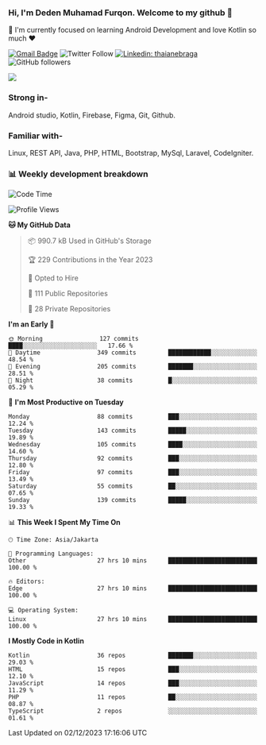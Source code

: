 ### Hi, I'm Deden Muhamad Furqon. Welcome to my github 👋

<!--
**furqoncreative/furqoncreative** is a ✨ _special_ ✨ repository because its `README.md` (this file) appears on your GitHub profile.

Here are some ideas to get you started:

- 🔭 I’m currently working on ...
- 👯 I’m looking to collaborate on ...
- 🤔 I’m looking for help with ...
- 💬 Ask me about ...
- 📫 How to reach me: ...
- 😄 Pronouns: ...
- ⚡ Fun fact: ...
-->

  🌱 I'm currently focused on learning Android Development and love Kotlin so much ❤ 

[![Gmail Badge](https://img.shields.io/badge/-furqoncreative24@gmail.com-c14438?style=flat-square&logo=Gmail&logoColor=white&link=mailto:furqoncreative24@gmail.com)](mailto:furqoncreative24@gmail.com)
![Twitter Follow](https://img.shields.io/twitter/follow/furqoncreative?label=Follow)
[![Linkedin: thaianebraga](https://img.shields.io/badge/-Deden_Muhamad_Furqon-blue?style=flat-square&logo=Linkedin&logoColor=white&link=https://www.linkedin.com/in/anmol-p-singh/)](https://www.linkedin.com/in/furqoncreative/)
![GitHub followers](https://img.shields.io/github/followers/furqoncreative?label=Follow&style=social)

<img src="https://github-readme-stats.sera5-dev.vercel.app/api?username=furqoncreative&hide=stars&show_icons=true&count_private=true&include_all_commits=true&title_color=#008080&icon_color=#008080&hide_border=true" width="">

### Strong in-

Android studio, Kotlin, Firebase, Figma, Git, Github.

### Familiar with-
Linux, REST API, Java, PHP, HTML, Bootstrap, MySql, Laravel, CodeIgniter.

### 📊 Weekly development breakdown

<!--START_SECTION:waka-->
![Code Time](http://img.shields.io/badge/Code%20Time-1%2C556%20hrs%2024%20mins-blue)

![Profile Views](http://img.shields.io/badge/Profile%20Views-0-blue)

**🐱 My GitHub Data** 

> 📦 990.7 kB Used in GitHub's Storage 
 > 
> 🏆 229 Contributions in the Year 2023
 > 
> 💼 Opted to Hire
 > 
> 📜 111 Public Repositories 
 > 
> 🔑 28 Private Repositories 
 > 
**I'm an Early 🐤** 

```text
🌞 Morning                127 commits         ████░░░░░░░░░░░░░░░░░░░░░   17.66 % 
🌆 Daytime                349 commits         ████████████░░░░░░░░░░░░░   48.54 % 
🌃 Evening                205 commits         ███████░░░░░░░░░░░░░░░░░░   28.51 % 
🌙 Night                  38 commits          █░░░░░░░░░░░░░░░░░░░░░░░░   05.29 % 
```
📅 **I'm Most Productive on Tuesday** 

```text
Monday                   88 commits          ███░░░░░░░░░░░░░░░░░░░░░░   12.24 % 
Tuesday                  143 commits         █████░░░░░░░░░░░░░░░░░░░░   19.89 % 
Wednesday                105 commits         ████░░░░░░░░░░░░░░░░░░░░░   14.60 % 
Thursday                 92 commits          ███░░░░░░░░░░░░░░░░░░░░░░   12.80 % 
Friday                   97 commits          ███░░░░░░░░░░░░░░░░░░░░░░   13.49 % 
Saturday                 55 commits          ██░░░░░░░░░░░░░░░░░░░░░░░   07.65 % 
Sunday                   139 commits         █████░░░░░░░░░░░░░░░░░░░░   19.33 % 
```


📊 **This Week I Spent My Time On** 

```text
🕑︎ Time Zone: Asia/Jakarta

💬 Programming Languages: 
Other                    27 hrs 10 mins      █████████████████████████   100.00 % 

🔥 Editors: 
Edge                     27 hrs 10 mins      █████████████████████████   100.00 % 

💻 Operating System: 
Linux                    27 hrs 10 mins      █████████████████████████   100.00 % 
```

**I Mostly Code in Kotlin** 

```text
Kotlin                   36 repos            ███████░░░░░░░░░░░░░░░░░░   29.03 % 
HTML                     15 repos            ███░░░░░░░░░░░░░░░░░░░░░░   12.10 % 
JavaScript               14 repos            ███░░░░░░░░░░░░░░░░░░░░░░   11.29 % 
PHP                      11 repos            ██░░░░░░░░░░░░░░░░░░░░░░░   08.87 % 
TypeScript               2 repos             ░░░░░░░░░░░░░░░░░░░░░░░░░   01.61 % 
```




 Last Updated on 02/12/2023 17:16:06 UTC
<!--END_SECTION:waka-->
